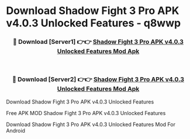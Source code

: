 # Download Shadow Fight 3 Pro APK v4.0.3 Unlocked Features - q8wwp



<div align="center">
<h3>🔴 Download [Server1] 👉👉 <a href="https://momento.my/?title=Shadow_Fight_3_Pro_APK_v4.0.3_Unlocked_Features">Shadow Fight 3 Pro APK v4.0.3 Unlocked Features Mod Apk</a></h3><br>

<h3>🔴 Download [Server2] 👉👉 <a href="https://momento.my/?title=Shadow_Fight_3_Pro_APK_v4.0.3_Unlocked_Features">Shadow Fight 3 Pro APK v4.0.3 Unlocked Features Mod Apk</a></h3>
</div>



Download Shadow Fight 3 Pro APK v4.0.3 Unlocked Features 

Free APK MOD Shadow Fight 3 Pro APK v4.0.3 Unlocked Features 

Download Shadow Fight 3 Pro APK v4.0.3 Unlocked Features Mod For Android
